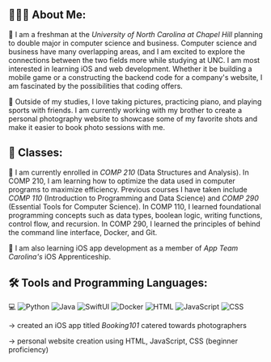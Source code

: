 ## 👨🏻‍💻 About Me: 
🏫 I am a freshman at the _University of North Carolina at Chapel Hill_ planning to double major in computer science and business. Computer science and business have many overlapping areas, and I am excited to explore the connections between the two fields more while studying at UNC. I am most interested in learning iOS and web development. Whether it be building a mobile game or a constructing the backend code for a company's website, I am fascinated by the possibilities that coding offers. 

📸 Outside of my studies, I love taking pictures, practicing piano, and playing sports with friends. I am currently working with my brother to create a personal photography website to showcase some of my favorite shots and make it easier to book photo sessions with me. 

## 📖 Classes:
📝 I am currently enrolled in _COMP 210_ (Data Structures and Analysis). In COMP 210, I am learning how to optimize the data used in computer programs to maximize efficiency. Previous courses I have taken include _COMP 110_ (Introduction to Programming and Data Science) and _COMP 290_ (Essential Tools for Computer Science). In COMP 110, I learned foundational programming concepts such as data types, boolean logic, writing functions, control flow, and recursion. In COMP 290, I learned the principles of behind the command line interface, Docker, and Git. 

📱 I am also learning iOS app development as a member of _App Team Carolina's_ iOS Apprenticeship.

## 🛠️ Tools and Programming Languages:
💻 
![Python](https://img.shields.io/badge/-Python-05122A?style=flat&logo=python)
![Java](https://img.shields.io/badge/-Java-05122A?style=flat&logo=oracle)
![SwiftUI](https://img.shields.io/badge/-SwiftUI-05122A?style=flat&logo=swift&logoColor=03c3ff)
![Docker](https://img.shields.io/badge/-Docker-05122A?style=flat&logo=docker)
![HTML](https://img.shields.io/badge/-HTML-05122A?style=flat&logo=html5)
![JavaScript](https://img.shields.io/badge/-JavaScript-05122A?style=flat&logo=javascript)
![CSS](https://img.shields.io/badge/-CSS-05122A?style=flat&logo=css3&logoColor=1572B6)

-> created an iOS app titled _Booking101_ catered towards photographers

-> personal website creation using HTML, JavaScript, CSS (beginner proficiency)


<!--
**aqyang28/aqyang28** is a ✨ _special_ ✨ repository because its `README.md` (this file) appears on your GitHub profile.

Here are some ideas to get you started:

- 🔭 I’m currently working on ...
- 🌱 I’m currently learning ...
- 👯 I’m looking to collaborate on ...
- 🤔 I’m looking for help with ...
- 💬 Ask me about ...
- 📫 How to reach me: ...
- 😄 Pronouns: ...
- ⚡ Fun fact: ...
-->
